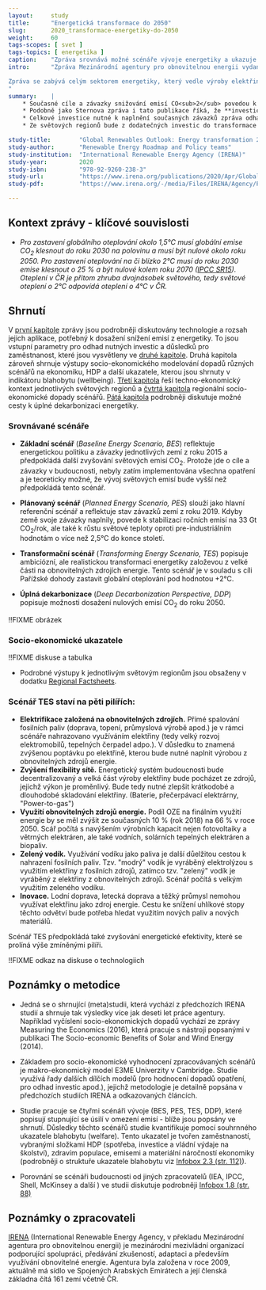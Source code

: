 ```yaml
---
layout:     study
title:      "Energetická transformace do 2050"
slug:       2020_transformace-energetiky-do-2050
weight:     60
tags-scopes: [ svet ]
tags-topics: [ energetika ]
caption:    "Zpráva srovnává možné scénáře vývoje energetiky a ukazuje náklady a dopady transformačního scénáře."
intro:      "Zpráva Mezinárodní agentury pro obnovitelnou energii vydaná v dubnu 2020 je shrnutím předchozích zpráv agentury a dílčích studií. Podrobně zkoumá možný scénář transformace energetiky do roku 2050, srovnává jej s jinými scénáři budoucího vývoje a vyčísluje očekávané náklady a dopady scénářů na HDP, zaměstnanost a další socioekonomické ukazatele na úrovni světových regionů. 

Zpráva se zabývá celým sektorem energetiky, který vedle výroby elektřiny zahrnuje také dopravu, topení a další spalování fosilních paliv při průmyslové výrobě. 
"
summary:    |
    * Současné cíle a závazky snižování emisí CO<sub>2</sub> povedou k zastavení růstu ročních emisí na hodnotě okolo 33 Gt/rok. Pro naplnění Pařížské dohohy a zastavení nárůstu světové teploty okolo 2°C je potřeba světové emise do roku 2050 snížit na 10 Gt/rok. Takového snížení emisí dosahuje *Transformační scénář*, který je založený na elektrifikaci, obnovitelný zdrojích energie, zvyšování flexibility sítě a využití elektřiny k výrobě vodíku.
    * Podobně jako Sternova zpráva i tato publikace říká, že **investice do energetické udržitelnosti se jednoznačně vrátí**, respektive, že náklady současného směřování budou vyšší než náklady transformačního scénáře. Agentura ve své zprávě vyčíslila čistý rozdíl mezi plánovaným a transformačním scénářem (PES vs. TES v roce 2050) v zaměstnanosti o +0,15 %, v HDP o +2,4 % a v indikátoru blahobytu dokonce o +13,5 %.
    * Celkové investice nutné k naplnění současných závazků zpráva odhaduje na 95 biliónů USD. Oproti tomu investice do Transformačního scénáře zpráva odhaduje na 110 biliónů USD a celkové investice nutné k úplné dekarbonizaci energetiky do roku 2050 na 130 biliónů USD. Přínosy transformace jsou však vyšší než dodatečné investice.  
    * Ze světových regionů bude z dodatečných investic do transformace energetiky profitovat nejvíce Evropská unie, následována Severní Amerikou. V regionu Evropské Unie, vychází v Transformačním scénáři zaměstnanost o +2.6 %, HDP o +7.4 % a blahobyt o +10.6 % vyšší než v Plánovaném scénáři. Na region EU připadne 5 ze 6 nově vzniklých pracovních míst a více jak 50% očekávavého nárůstu HDP. 

study-title:        "Global Renewables Outlook: Energy transformation 2050"
study-author:       "Renewable Energy Roadmap and Policy teams"
study-institution:  "International Renewable Energy Agency (IRENA)"
study-year:         2020
study-isbn:         "978-92-9260-238-3"
study-url:          "https://www.irena.org/publications/2020/Apr/Global-Renewables-Outlook-2020"
study-pdf:          "https://www.irena.org/-/media/Files/IRENA/Agency/Publication/2020/Apr/IRENA_Global_Renewables_Outlook_2020.pdf"

---
```

## Kontext zprávy - klíčové souvislosti

* *Pro zastavení globálního oteplování okolo 1,5°C musí globální emise CO<sub>2</sub> klesnout do roku 2030 na polovinu a musí být nulové okolo roku 2050. Pro zastavení oteplování na či blízko 2°C musí do roku 2030 emise klesnout o 25 % a být nulové kolem roku 2070 ([IPCC SR15](https://www.ipcc.ch/sr15/chapter/chapter-2/)). Oteplení v ČR je přitom zhruba dvojnásobek světového, tedy světové oteplení o 2°C odpovídá oteplení o 4°C v ČR.*

## Shrnutí

V [první kapitole](https://www.irena.org/-/media/Files/IRENA/Agency/Publication/2020/Apr/IRENA_Global_Renewables_Outlook_2020.pdf#page=56) zprávy jsou podrobněji diskutovány technologie a rozsah jejich aplikace, potřebný k dosažení snížení emisí z energetiky. To jsou vstupní parametry pro odhad nutných investic a důsledků pro zaměstnanost, které jsou vysvětleny ve [druhé kapitole](https://www.irena.org/-/media/Files/IRENA/Agency/Publication/2020/Apr/IRENA_Global_Renewables_Outlook_2020.pdf#page=98). Druhá kapitola zároveň shrnuje výstupy socio-ekonomického modelování dopadů různých scénářů na ekonomiku, HDP a další ukazatele, kterou jsou shrnuty v indikátoru blahobytu (wellbeing). [Třetí kapitola](https://www.irena.org/-/media/Files/IRENA/Agency/Publication/2020/Apr/IRENA_Global_Renewables_Outlook_2020.pdf#page=116) řeší techno-ekonomický kontext jednotlivých světových regionů a [čvtrtá kapitola](https://www.irena.org/-/media/Files/IRENA/Agency/Publication/2020/Apr/IRENA_Global_Renewables_Outlook_2020.pdf#page=136) regionální socio-ekonomické dopady scénářů. [Pátá kapitola](https://www.irena.org/-/media/Files/IRENA/Agency/Publication/2020/Apr/IRENA_Global_Renewables_Outlook_2020.pdf#page=158) podrobněji diskutuje možné cesty k úplné dekarbonizaci energetiky.    


### Srovnávané scénáře

* **Základní scénář** (*Baseline Energy Scenario, BES*) reflektuje energetickou politiku a závazky jednotlivých zemí z roku 2015 a předpokládá další zvyšování světových emisí CO<sub>2</sub>. Protože jde o cíle a závazky v budoucnosti, nebyly zatím implementována všechna opatření a je teoreticky možné, že vývoj světových emisí bude vyšší než předpokládá tento scénář.

* **Plánovaný scénář** (*Planned Energy Scenario, PES*) slouží jako hlavní referenční scénář a reflektuje stav závazků zemí z roku 2019. Kdyby země svoje závazky naplnily, povede k stabilizaci ročních emisí na 33 Gt CO<sub>2</sub>/rok, ale také k růstu světové teploty oproti pre-industriálním hodnotám o více  než 2,5°C do konce století.

* **Transformační scénář** (*Transforming Energy Scenario, TES*) popisuje ambiciózní, ale realistickou transformaci energetiky založevou z velké části na obnovitelných zdrojích energie. Tento scénář je v souladu s cíli Pařížské dohody zastavit globální oteplování pod hodnotou +2°C.

* **Úplná dekarbonizace** (*Deep Decarbonization Perspective, DDP*) popisuje možnosti dosažení nulových emisí CO<sub>2</sub> do roku 2050. 

!!FIXME obrázek

### Socio-ekonomické ukazatele

!!FIXME diskuse a tabulka

* Podrobné výstupy k jednotlivým světovým regionům jsou obsaženy v dodatku [Regional Factsheets](https://www.irena.org/-/media/Files/IRENA/Agency/Publication/2020/Apr/IRENA_GRO_Regional_Factsheets.pdf). 


### Scénář TES staví na pěti pilířích:

  * **Elektrifikace založená na obnovitelných zdrojích.** Přímé spalování fosilních paliv (doprava, topení, průmyslová výrobě apod.) je v rámci scénáře nahrazovano využíváním elektřiny (tedy velký rozvoj elektromobilů, tepelných čerpadel adpo.). V důsledku to znamená zvýšenou poptávku po elektřině, kterou bude nutné naplnit výrobou z obnovitelných zdrojů energie.  
  * **Zvýšení flexibility sítě.** Energetický systém budoucnosti bude decentralizovaný a velká část výroby elektřiny bude pocházet ze zdrojů, jejichž výkon je proměnlivý. Bude tedy nutné zlepšit krátkodobé a dlouhodobé skladování elektřiny. (Baterie, přečerpávací elektrárny, "Power-to-gas")
  * **Využití obnovitelných zdrojů energie.** Podíl OZE na finálním využití energie by se měl zvýšit ze současných 10 % (rok 2018) na 66 % v roce 2050. Scář počítá s navýšením výrobních kapacit nejen fotovoltaiky a větrných elektráren, ale také vodních, solárních tepelných elektráren a biopaliv. 
  * **Zelený vodík.** Využívání vodíku jako paliva je další důelžitou cestou k nahrazení fosilních paliv. Tzv. "modrý" vodík je vyráběný elektrolýzou s využitím elektřiny z fosilních zdrojů, zatímco tzv. "zelený" vodík je vyráběný z elektřiny z obnovitelných zdrojů. Scénář počítá s velkým využitím zeleného vodíku.   
  * **Inovace.** Lodní doprava, letecká doprava a těžký průmysl nemohou využívat elektřinu jako zdroj energie. Cestu ke snížení uhlíkové stopy těchto odvětví bude potřeba hledat využitím nových paliv a nových materiálů.  

Scénář TES předpokládá také zvyšování energetické efektivity, které se prolíná výše zmíněnými pilíři.  

!!FIXME odkaz na diskuse o technologiich


## Poznámky o metodice

* Jedná se o shrnující (meta)studii, která vychází z předchozích IRENA studií a shrnuje tak výsledky více jak deseti let práce agentury. Například vyčíslení socio-ekonomických dopadů vychází ze zprávy Measuring the Economics (2016), která pracuje s nástroji popsanými v publikaci The Socio-economic Benefits of Solar and Wind Energy (2014).

* Základem pro socio-ekonomické vyhodnocení zpracovávaných scénářů je makro-ekonomický model E3ME Univerzity v Cambridge. Studie využívá řady dalších dílčích modelů (pro hodnocení dopadů opatření, pro odhad investic apod.), jejichž metodologie je detailně popsána v předchozích studiích IRENA a odkazovaných článcích.

* Studie pracuje se čtyřmi scénáři vývoje (BES, PES, TES, DDP), které popisují stupnující se úsilí v omezení emisí - blíže jsou popsány ve shrnutí. Důsledky těchto scénářů studie kvantifikuje pomocí souhrnného ukazatele blahobytu (welfare). Tento ukazatel je tvořen zaměstnaností, vybranými složkami HDP (spotřeba, investice a vládní výdaje na školství), zdravím populace, emisemi a materiální náročností ekonomiky (podrobněji o struktuře ukazatele blahobytu viz [Infobox 2.3 (str. 112)](https://www.irena.org/-/media/Files/IRENA/Agency/Publication/2020/Apr/IRENA_Global_Renewables_Outlook_2020.pdf#page=112)).

* Porovnání se scénáři budoucnosti od jiných zpracovatelů (IEA, IPCC, Shell, McKinsey a další ) ve studii diskutuje podrobněji [Infobox 1.8 (str. 88)](https://www.irena.org/-/media/Files/IRENA/Agency/Publication/2020/Apr/IRENA_Global_Renewables_Outlook_2020.pdf#page=88)

## Poznámky o zpracovateli

[IRENA](https://www.irena.org/) (International Renewable Energy Agency, v překladu Mezinárodní agentura pro obnovitelnou energii) je mezinárodní mezivládní organizací podporující spolupráci, předávání zkušeností, adaptaci a především využívání obnovitelné energie. Agentura byla založena v roce 2009, aktuálně má sídlo ve Spojených Arabských Emirátech a její členská základna čítá 161 zemí včetně ČR.

